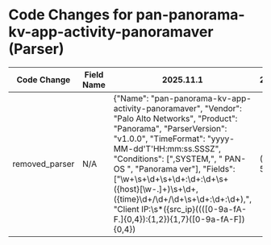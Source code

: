 # Code Changes for pan-panorama-kv-app-activity-panoramaver (Parser)

| Code Change | Field Name | 2025.11.1 | 2025.12.1 |
|-------------|------------|-----------|------------|
| removed_parser | N/A | {"Name": "pan-panorama-kv-app-activity-panoramaver", "Vendor": "Palo Alto Networks", "Product": "Panorama", "ParserVersion": "v1.0.0", "TimeFormat": "yyyy-MM-dd'T'HH:mm:ss.SSSZ", "Conditions": [",SYSTEM,", " PAN-OS ", "Panorama ver"], "Fields": ["\w+\s+\d+\s+\d+:\d+:\d+\s+({host}[\w\-.]+)\s+\d+,({time}\d+\/\d+\/\d+\s+\d+:\d+:\d+),", "Client IP:\s*({src_ip}((([0-9a-fA-F.]{0,4}):{1,2}){1,7}([0-9a-fA-F]){0,4})|(((25[0-5]|(2[0-4]|1\d|[0-9]|)\d)\.?\b){4}))(:({src_port}\d+))?", "Server IP:\s*({dest_ip}((([0-9a-fA-F.]{0,4}):{1,2}){1,7}([0-9a-fA-F]){0,4})|(((25[0-5]|(2[0-4]|1\d|[0-9]|)\d)\.?\b){4}))(:({dest_port}\d+))?", ",SYSTEM,({protocol}[^,]+),", ",SYSTEM,([^,]*,){4}({operation}[^,]+),", ",({dest_host}[\w\-.]+)\s*$", "((?:1969-[^,]+?)|({time}\d\d\d\d-\d\d-\d\dT\d\d:\d\d:\d\d\.\d+[\+-]\d+:\d+))"]} | N/A |